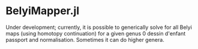 # BelyiMapper.jl
Under development; currently, it is possible to generically solve for all Belyi maps (using homotopy continuation) for a given genus 0 dessin d'enfant passport and normalisation. Sometimes it can do higher genera.
